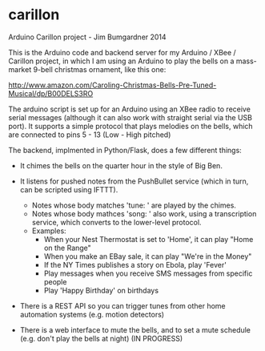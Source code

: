 carillon
========

Arduino Carillon project - Jim Bumgardner 2014

This is the Arduino code and backend server for my Arduino / XBee / Carillon project, in which I am using an Arduino to play the bells on a mass-market 9-bell christmas ornament, like this one: 

http://www.amazon.com/Caroling-Christmas-Bells-Pre-Tuned-Musical/dp/B00DELS3RO

The arduino script is set up for an Arduino using an XBee radio to receive serial messages (although it can also work with straight serial via the USB port).  It supports a simple protocol that plays melodies on the bells, which are connected to pins 5 - 13 (Low - High pitched)

The backend, implmented in Python/Flask, does a few different things:

   * It chimes the bells on the quarter hour in the style of Big Ben.

   * It listens for pushed notes from the PushBullet service (which in turn, can be scripted using IFTTT).
      * Notes whose body matches 'tune: <melody>' are played by the chimes.
      * Notes whose body mathces 'song: <name>' also work, using a transcription service, which converts to the lower-level protocol.
      * Examples: 
         * When your Nest Thermostat is set to 'Home', it can play "Home on the Range"
         * When you make an EBay sale, it can play "We're in the Money"
         * If the NY Times publishes a story on Ebola, play 'Fever'
         * Play messages when you receive SMS messages from specific people
         * Play 'Happy Birthday' on birthdays

   * There is a REST API so you can trigger tunes from other home automation systems (e.g. motion detectors)
      
   * There is a web interface to mute the bells, and to set a mute schedule (e.g. don't play the bells at night) (IN PROGRESS)

